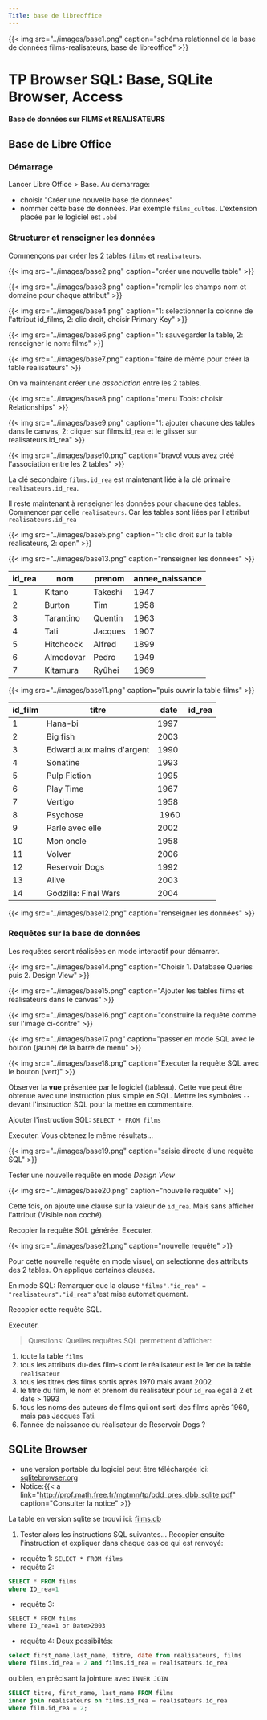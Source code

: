 ```yaml
---
Title: base de libreoffice
---
```


{{< img src="../images/base1.png" caption="schéma relationnel de la base de données films-realisateurs, base de libreoffice" >}}

# TP Browser SQL: Base, SQLite Browser, Access 
**Base de données sur FILMS et REALISATEURS**

## Base de Libre Office
### Démarrage
Lancer Libre Office > Base. Au demarrage:

* choisir "Créer une nouvelle base de données"
* nommer cette base de données. Par exemple `films_cultes`. L'extension placée par le logiciel est `.obd`

### Structurer et renseigner les données
Commençons par créer les 2 tables `films` et `realisateurs`.

{{< img src="../images/base2.png" caption="créer une nouvelle table" >}}

{{< img src="../images/base3.png" caption="remplir les champs nom et domaine pour chaque attribut" >}}

{{< img src="../images/base4.png" caption="1: selectionner la colonne de l'attribut id_films, 2: clic droit, choisir Primary Key" >}}


{{< img src="../images/base6.png" caption="1: sauvegarder la table, 2: renseigner le nom: films" >}}

{{< img src="../images/base7.png" caption="faire de même pour créer la table realisateurs" >}}

On va maintenant créer une *association* entre les 2 tables.

{{< img src="../images/base8.png" caption="menu Tools: choisir Relationships" >}}

{{< img src="../images/base9.png" caption="1: ajouter chacune des tables dans le canvas, 2: cliquer sur films.id_rea et le glisser sur realisateurs.id_rea" >}}

{{< img src="../images/base10.png" caption="bravo! vous avez créé l'association entre les 2 tables" >}}

La clé secondaire `films.id_rea` est maintenant liée à la clé primaire `realisateurs.id_rea`. 

Il reste maintenant à renseigner les données pour chacune des tables. Commencer par celle `realisateurs`. Car les tables sont liées par l'attribut `realisateurs.id_rea`

{{< img src="../images/base5.png" caption="1: clic droit sur la table realisateurs, 2: open" >}}


{{< img src="../images/base13.png" caption="renseigner les données" >}}

| **id_rea** | **nom** | **prenom** | **annee_naissance** |
| --- |--- | --- |--- |
| 1 | Kitano | Takeshi | 1947 |
| 2 | Burton | Tim | 1958 |
| 3 | Tarantino | Quentin | 1963 |
| 4 | Tati | Jacques | 1907 |
| 5 | Hitchcock | Alfred | 1899 |
| 6 | Almodovar | Pedro | 1949 |
| 7 | Kitamura |  Ryûhei |  1969 |

{{< img src="../images/base11.png" caption="puis ouvrir la table films" >}}

| **id_film** | **titre** | **date** | **id_rea** |
|--- |--- | --- | --- |
| 1 | Hana-bi | 1997 |  |
| 2 | Big fish | 2003 |  |
| 3 | Edward aux mains d'argent | 1990 |  |
| 4 | Sonatine | 1993 |  |
| 5 | Pulp Fiction | 1995 |  |
| 6 | Play Time | 1967 |  |
| 7 | Vertigo | 1958 |  |
| 8 | Psychose | 1960 |  |
| 9 | Parle avec elle | 2002 |  |
| 10 | Mon oncle | 1958 |  |
| 11 | Volver | 2006 |  |
| 12 |  Reservoir Dogs | 1992 |  |
| 13 |  Alive | 2003  |  |
| 14 |  Godzilla: Final Wars | 2004 |

{{< img src="../images/base12.png" caption="renseigner les données" >}}

### Requêtes sur la base de données
Les requêtes seront réalisées en mode interactif pour démarrer.

{{< img src="../images/base14.png" caption="Choisir 1. Database Queries puis 2. Design View" >}}

{{< img src="../images/base15.png" caption="Ajouter les tables films et realisateurs dans le canvas" >}}

{{< img src="../images/base16.png" caption="construire la requête comme sur l'image ci-contre" >}}

{{< img src="../images/base17.png" caption="passer en mode SQL avec le bouton (jaune) de la barre de menu" >}}

{{< img src="../images/base18.png" caption="Executer la requête SQL avec le bouton (vert)" >}}

Observer la **vue** présentée par le logiciel (tableau). Cette vue peut être obtenue avec une instruction plus simple en SQL.
Mettre les symboles `--` devant l'instruction SQL pour la mettre en commentaire.

Ajouter l'instruction SQL: `SELECT * FROM films`

Executer. Vous obtenez le même résultats...

{{< img src="../images/base19.png" caption="saisie directe d'une requête SQL" >}}

Tester une nouvelle requête en mode *Design View*

{{< img src="../images/base20.png" caption="nouvelle requête" >}}

Cette fois, on ajoute une clause sur la valeur de `id_rea`. Mais sans afficher l'attribut (Visible non coché).

Recopier la requête SQL générée. Executer. 

{{< img src="../images/base21.png" caption="nouvelle requête" >}}

Pour cette nouvelle requête en mode visuel, on selectionne des attributs des 2 tables. On applique certaines clauses. 

En mode SQL: Remarquer que la clause `"films"."id_rea" = "realisateurs"."id_rea"` s'est mise automatiquement.

Recopier cette requête SQL. 

Executer.

> Questions: Quelles requêtes SQL permettent d'afficher:

1. toute la table `films`
2. tous les attributs du-des film-s dont le réalisateur est le 1er de la table `realisateur`
3. tous les titres des films sortis après 1970 mais avant 2002
4. le titre du film, le nom et prenom du realisateur pour `id_rea` egal à 2 et date > 1993
5. tous les noms des auteurs de films qui ont sorti des films après 1960, mais pas Jacques Tati.
6. l’année de naissance du réalisateur de Reservoir Dogs ?

## SQLite Browser
* une version portable du logiciel peut être téléchargée ici: [sqlitebrowser.org](https://sqlitebrowser.org/dl/)
* Notice:{{< a link="http://prof.math.free.fr/mgtmn/tp/bdd_pres_dbb_sqlite.pdf" caption="Consulter la notice" >}}



La table en version sqlite se trouvi ici: [films.db](/scipts/BDD/films_de_zero.db)

1. Tester alors les instructions SQL suivantes... Recopier ensuite l'instruction et expliquer dans chaque cas ce qui est renvoyé:

* requête 1: `SELECT * FROM films`
* requête 2: 

```SQL
SELECT * FROM films
where ID_rea=1
```

* requête 3:

```
SELECT * FROM films
where ID_rea=1 or Date>2003
```

* requête 4: Deux possibiltés:

```SQL
select first_name,last_name, titre, date from realisateurs, films 
where films.id_rea = 2 and films.id_rea = realisateurs.id_rea
```

ou bien, en précisant la jointure avec `INNER JOIN`

```SQL
SELECT titre, first_name, last_name FROM films
inner join realisateurs on films.id_rea = realisateurs.id_rea
where film.id_rea = 2;
```

